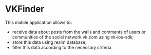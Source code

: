 # VKFinder
This mobile application allows to:
* receive data about posts from the walls and comments of users or communities of the social network vk.com using vk-ios-sdk;
* store this data using realm database;
* filter this data according to the necessary criteria.
